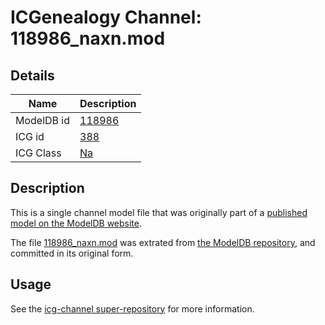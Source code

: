 # ICGenealogy Channel: 118986\_naxn.mod

## Details

Name | Description
---- | -----------
ModelDB id | [118986](http://senselab.med.yale.edu/ModelDB/ShowModel.cshtml?model=118986)
ICG id | [388](http://icg.neurotheory.ox.ac.uk/channels/2/388)
ICG Class | [Na](http://icg.neurotheory.ox.ac.uk/channels/2)

## Description

This is a single channel model file that was originally part of a [published model on the ModelDB website](http://senselab.med.yale.edu/mModelDB/ShowModel.cshtml?model=118986).

The file [118986\_naxn.mod](118986_naxn.mod) was extrated from [the ModelDB repository](http://senselab.med.yale.edu/ModelDB/ShowModel.cshtml?model=118986), and committed in its original form.

## Usage

See the [icg-channel super-repository](https://github.com/icgenealogy/icg-channels) for more information.